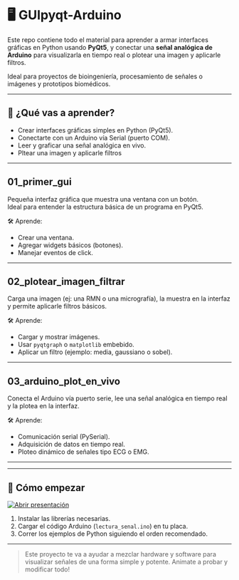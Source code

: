 # 🖥️ GUIpyqt-Arduino

Este repo contiene todo el material para aprender a armar interfaces gráficas en Python usando **PyQt5**, y conectar una **señal analógica de Arduino** para visualizarla en tiempo real o plotear una imagen y aplicarle filtros.

Ideal para proyectos de bioingeniería, procesamiento de señales o imágenes y prototipos biomédicos.

---

## 🎯 ¿Qué vas a aprender?

- Crear interfaces gráficas simples en Python (PyQt5).
- Conectarte con un Arduino vía Serial (puerto COM).
- Leer y graficar una señal analógica en vivo.
- Pltear una imagen y aplicarle filtros

---

## 01_primer_gui

Pequeña interfaz gráfica que muestra una ventana con un botón.  
Ideal para entender la estructura básica de un programa en PyQt5.

🛠️ Aprende:
- Crear una ventana.
- Agregar widgets básicos (botones).
- Manejar eventos de click.

---

## 02_plotear_imagen_filtrar

Carga una imagen (ej: una RMN o una micrografía), la muestra en la interfaz y permite aplicarle filtros básicos.

🛠️ Aprende:
- Cargar y mostrar imágenes.
- Usar `pyqtgraph` o `matplotlib` embebido.
- Aplicar un filtro (ejemplo: media, gaussiano o sobel).

---

## 03_arduino_plot_en_vivo

Conecta el Arduino vía puerto serie, lee una señal analógica en tiempo real y la plotea en la interfaz.

🛠️ Aprende:
- Comunicación serial (PySerial).
- Adquisición de datos en tiempo real.
- Ploteo dinámico de señales tipo ECG o EMG.

---

---

## 🚀 Cómo empezar

[![Abrir presentación](https://img.shields.io/badge/Ver_Presentación-PDF-blue)](/Steps.pdf)

1. Instalar las librerías necesarias.
2. Cargar el código Arduino (`lectura_senal.ino`) en tu placa.
3. Correr los ejemplos de Python siguiendo el orden recomendado.

---

> Este proyecto te va a ayudar a mezclar hardware y software para visualizar señales de una forma simple y potente. Animate a probar y modificar todo!
